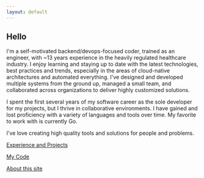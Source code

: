 ```yaml
---
layout: default
---
```

## Hello

I'm a self-motivated backend/devops-focused coder, trained as an engineer, with ~13 years experience in the heavily regulated healthcare industry. I enjoy learning and staying up to date with the latest technologies, best practices and trends, especially in the areas of cloud-native architectures and automated everything. I've designed and developed multiple systems from the ground up, managed a small team, and collaborated across organizations to deliver highly customized solutions.

I spent the first several years of my software career as the sole developer for my projects, but I thrive in collaborative environments. I have gained and lost proficiency with a variety of languages and tools over time. My favorite to work with is currently Go.

I've love creating high quality tools and solutions for people and problems.

[Experience and Projects](/experience)

[My Code](/codes)

[About this site](/about)
